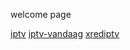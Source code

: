 welcome page

[iptv](https://iptvpakket.com)
[iptv-vandaag](https://iptv-vandaag.com)
[xrediptv](https://xrediptv.com)
